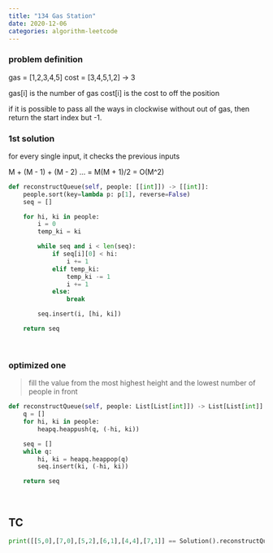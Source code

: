```yaml
---
title: "134 Gas Station"
date: 2020-12-06
categories: algorithm-leetcode
---
```


### problem definition

gas  = [1,2,3,4,5]
cost = [3,4,5,1,2]
-> 3

gas[i] is the number of gas
cost[i] is the cost to off the position

if it is possible to pass all the ways in clockwise without out of gas, then return the start index but -1.



### 1st solution

for every single input, it checks the previous inputs

 M + (M - 1) + (M - 2) ... = M(M + 1)/2
  = O(M^2)


```python
def reconstructQueue(self, people: [[int]]) -> [[int]]:
    people.sort(key=lambda p: p[1], reverse=False)
    seq = []

    for hi, ki in people:
        i = 0
        temp_ki = ki

        while seq and i < len(seq):
            if seq[i][0] < hi:
                i += 1
            elif temp_ki:
                temp_ki -= 1
                i += 1
            else:
                break

        seq.insert(i, [hi, ki])

    return seq
```

&nbsp;

### optimized one

> fill the value from the most highest height and the lowest number of people in front

```python
def reconstructQueue(self, people: List[List[int]]) -> List[List[int]]:
    q = []
    for hi, ki in people:
        heapq.heappush(q, (-hi, ki))

    seq = []
    while q:
        hi, ki = heapq.heappop(q)
        seq.insert(ki, (-hi, ki))

    return seq
```

&nbsp;

## TC
```python
print([[5,0],[7,0],[5,2],[6,1],[4,4],[7,1]] == Solution().reconstructQueue([[7,0], [4,4], [7,1], [5,0], [6,1], [5,2]]))
```
